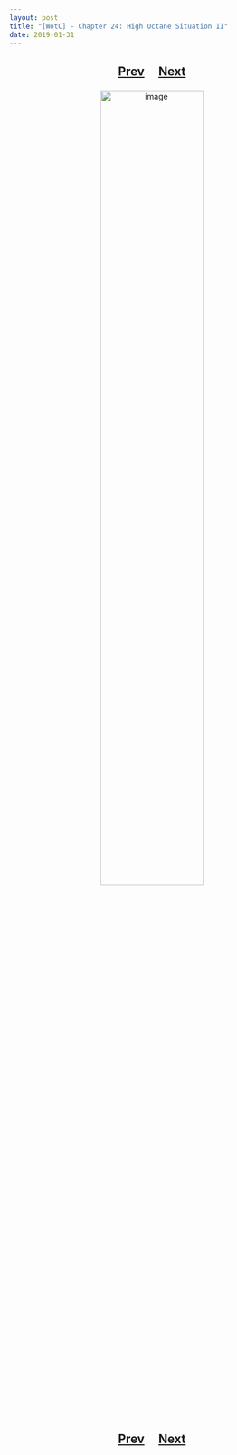 ```yaml
---
layout: post
title: "[WotC] - Chapter 24: High Octane Situation II"
date: 2019-01-31
---
```


<h2>
  <p style="text-align:center;">
    <a href="/wingsofthechorus/archive/2019/01/24/chapter23">Prev</a>
    &nbsp;&nbsp;&nbsp;
    <a href="/wingsofthechorus/archive/">Next</a>
  </p>
</h2>

<p style="text-align:center;">
  <img src="/wingsofthechorus/images/comics/c24.png" width="60%" alt="image"/>
</p>

<h2>
  <p style="text-align:center;">
    <a href="/wingsofthechorus/archive/2019/01/24/chapter23">Prev</a>
    &nbsp;&nbsp;&nbsp;
    <a href="/wingsofthechorus/archive/">Next</a>
  </p>
</h2>
